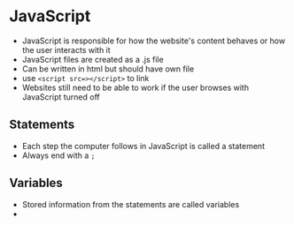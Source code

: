 # JavaScript

- JavaScript is responsible for how the website's content behaves or how the user interacts with it
- JavaScript files are created as a .js file
- Can be written in html but should have own file 
- use ```<script src=></script>``` to link
- Websites still need to be able to work if the user browses with JavaScript turned off

## Statements

- Each step the computer follows in JavaScript is called a statement
- Always end with a ```;```


## Variables

- Stored information from the statements are called variables
- 
